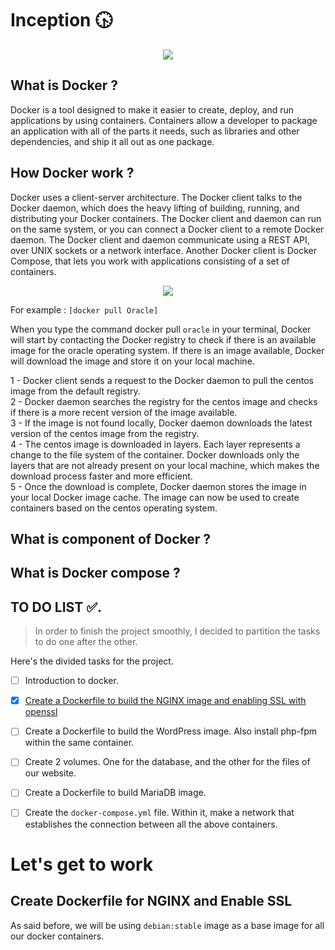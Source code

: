 # Inception 🕟
<p align="center">
<img src="https://alphaville.github.io/optimization-engine/img/docker.gif">
 </p>

## What is Docker ?

Docker is a tool designed to make it easier to create, deploy, and run applications by using containers. Containers allow a developer to package an application with all of the parts it needs, such as libraries and other dependencies, and ship it all out as one package.

## How Docker work ?

Docker uses a client-server architecture. The Docker client talks to the Docker daemon, which does the heavy lifting of building, running, and distributing your Docker containers. The Docker client and daemon can run on the same system, or you can connect a Docker client to a remote Docker daemon. The Docker client and daemon communicate using a REST API, over UNIX sockets or a network interface. Another Docker client is Docker Compose, that lets you work with applications consisting of a set of containers.

<p align="center">
<img src="https://miro.medium.com/max/1400/0*c9ljD66NqkOhhK_f">
</p>

For example : `[docker pull Oracle]`

When you type the command docker pull `oracle` in your terminal, Docker will start by contacting the Docker registry to check if there is an available image for the oracle operating system. If there is an image available, Docker will download the image and store it on your local machine.

1 - Docker client sends a request to the Docker daemon to pull the centos image from the default registry.<br>
2 - Docker daemon searches the registry for the centos image and checks if there is a more recent version of the image available.<br>
3 - If the image is not found locally, Docker daemon downloads the latest version of the centos image from the registry.<br>
4 - The centos image is downloaded in layers. Each layer represents a change to the file system of the container. Docker downloads only the layers that       are not already present on your local machine, which makes the download process faster and more efficient.<br>
5 - Once the download is complete, Docker daemon stores the image in your local Docker image cache. The image can now be used to create containers based on the centos operating system.<br>

## What is component of Docker ?

## What is Docker compose ?


## TO DO LIST ✅.
> In order to finish the project smoothly, I decided to partition the tasks to do one after the other.

Here's the divided tasks for the project.
- [ ] Introduction to docker.
- [x] [Create a Dockerfile to build the NGINX image and enabling SSL with openssl](#create-dockerfile-for-nginx-and-enable-ssl)
- [ ] Create a Dockerfile to build the WordPress image. Also install php-fpm within the same container.
- [ ] Create 2 volumes. One for the database, and the other for the files of our website.
- [ ] Create a Dockerfile to build MariaDB image.
- [ ] Create the `docker-compose.yml` file. Within it, make a network that establishes the connection between all the above containers.


# Let's get to work
## Create Dockerfile for NGINX and Enable SSL
As said before, we will be using `debian:stable` image as a base image for all our docker containers.
